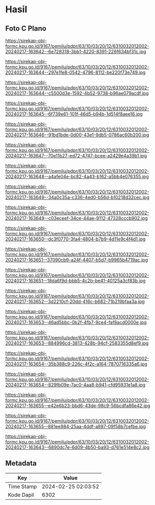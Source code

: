 # Hasil

## Foto C Plano

https://sirekap-obj-formc.kpu.go.id/9167/pemilu/pdpr/63/10/03/20/12/6310032012002-20240217-163642--6e728318-3bb1-4220-8391-226f634bf31c.jpg

https://sirekap-obj-formc.kpu.go.id/9167/pemilu/pdpr/63/10/03/20/12/6310032012002-20240217-163644--297e1fe8-0542-4796-8112-be220f73e749.jpg

https://sirekap-obj-formc.kpu.go.id/9167/pemilu/pdpr/63/10/03/20/12/6310032012002-20240217-163644--c5500d3e-1592-4b52-9738-b96ae079acdf.jpg

https://sirekap-obj-formc.kpu.go.id/9167/pemilu/pdpr/63/10/03/20/12/6310032012002-20240217-163645--6f739e61-101f-46d5-b94b-1d514f8aee16.jpg

https://sirekap-obj-formc.kpu.go.id/9167/pemilu/pdpr/63/10/03/20/12/6310032012002-20240217-163646--91bd1bde-0d00-43e1-9db5-0786ac60b200.jpg

https://sirekap-obj-formc.kpu.go.id/9167/pemilu/pdpr/63/10/03/20/12/6310032012002-20240217-163647--70e11b27-ed72-4747-bcee-a2429e4a39b1.jpg

https://sirekap-obj-formc.kpu.go.id/9167/pemilu/pdpr/63/10/03/20/12/6310032012002-20240217-163648--a4afe04e-bc82-4a43-b162-a5bb4e076355.jpg

https://sirekap-obj-formc.kpu.go.id/9167/pemilu/pdpr/63/10/03/20/12/6310032012002-20240217-163649--34a0c35a-c336-4ed0-b56d-b10218d32cec.jpg

https://sirekap-obj-formc.kpu.go.id/9167/pemilu/pdpr/63/10/03/20/12/6310032012002-20240217-163649--c03eceef-34ce-44ae-9112-47328cccb902.jpg

https://sirekap-obj-formc.kpu.go.id/9167/pemilu/pdpr/63/10/03/20/12/6310032012002-20240217-163650--dc3f0770-3fa4-4804-b7b9-4d11e9c4f4d1.jpg

https://sirekap-obj-formc.kpu.go.id/9167/pemilu/pdpr/63/10/03/20/12/6310032012002-20240217-163651--37090cb9-a24f-4407-b5d7-b9965b4719ac.jpg

https://sirekap-obj-formc.kpu.go.id/9167/pemilu/pdpr/63/10/03/20/12/6310032012002-20240217-163651--18da6f9d-bbb5-4c2b-be41-40125a3cf83b.jpg

https://sirekap-obj-formc.kpu.go.id/9167/pemilu/pdpr/63/10/03/20/12/6310032012002-20240217-163652--3d2210cf-20dd-416c-b682-71b219bfaa3a.jpg

https://sirekap-obj-formc.kpu.go.id/9167/pemilu/pdpr/63/10/03/20/12/6310032012002-20240217-163653--46ad5bbc-0b2f-4fb7-9ce4-faf8acd0000e.jpg

https://sirekap-obj-formc.kpu.go.id/9167/pemilu/pdpr/63/10/03/20/12/6310032012002-20240217-163653--884996cd-3813-428b-94cf-2583355d8ef9.jpg

https://sirekap-obj-formc.kpu.go.id/9167/pemilu/pdpr/63/10/03/20/12/6310032012002-20240217-163654--35b388c9-226c-4f2c-a164-7870716335a6.jpg

https://sirekap-obj-formc.kpu.go.id/9167/pemilu/pdpr/63/10/03/20/12/6310032012002-20240217-163654--829fb09e-7ac0-4aa8-b941-cfd95931e1a8.jpg

https://sirekap-obj-formc.kpu.go.id/9167/pemilu/pdpr/63/10/03/20/12/6310032012002-20240217-163655--e42e6b23-bbd6-43de-98c9-56bcdfa86e42.jpg

https://sirekap-obj-formc.kpu.go.id/9167/pemilu/pdpr/63/10/03/20/12/6310032012002-20240217-163655--881ee984-25aa-4ddf-a897-09f58b7cefbe.jpg

https://sirekap-obj-formc.kpu.go.id/9167/pemilu/pdpr/63/10/03/20/12/6310032012002-20240217-163643--6890dc7e-6d09-4b50-ba93-d761e514e8c2.jpg


## Metadata

| Key        | Value               |
| ---------- | ------------------- |
| Time Stamp | 2024-02-25 02:03:52 |
| Kode Dapil | 6302                |



